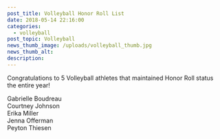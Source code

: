 ```yaml
---
post_title: Volleyball Honor Roll List
date: 2018-05-14 22:16:00
categories:
  - volleyball
post_topic: Volleyball
news_thumb_image: /uploads/volleyball_thumb.jpg
news_thumb_alt:
description:
---
```


Congratulations to 5 Volleyball athletes that maintained Honor Roll status the entire year!&nbsp;

Gabrielle Boudreau<br>Courtney Johnson<br>Erika Miller<br>Jenna Offerman<br>Peyton Thiesen

